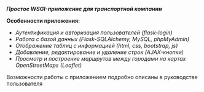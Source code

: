 _**Простое WSGI-приложение для транспортной компании**_

**Особенности приложения:**

- _Аутентификация и авторизация пользователей (flask-login)_
- _Работа с базой данных (Flask-SQLAlchemy, MySQL, phpMyAdmin)_
- _Отображение таблиц с информацией (html, css, bootstrap, js)_
- _Добавление, редактирование и удаление строк (AJAX-кнопки)_
- _Просмотр и построение маршрутов между городами на картах OpenStreetMaps (Leaflet)_


Возможности работы с приложением подробно описаны в руководстве пользователя
